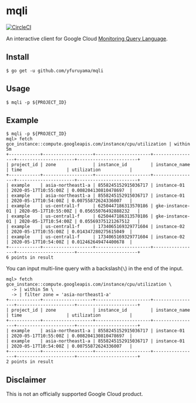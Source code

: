 mqli
===
[![CircleCI](https://circleci.com/gh/yfuruyama/mqli.svg?style=svg)](https://circleci.com/gh/yfuruyama/mqli)

An interactive client for Google Cloud [Monitoring Query Language](https://cloud.google.com/monitoring/mql).

## Install

```
$ go get -u github.com/yfuruyama/mqli
```

## Usage

```
$ mqli -p ${PROJECT_ID}
```

## Example

```
$ mqli -p ${PROJECT_ID}
mql> fetch gce_instance::compute.googleapis.com/instance/cpu/utilization | within 5m
+------------+-------------------+---------------------+-----------------+----------------------+-----------------------+
| project_id | zone              | instance_id         | instance_name   | time                 | utilization           |
+------------+-------------------+---------------------+-----------------+----------------------+-----------------------+
| example    | asia-northeast1-a | 8558245152915036717 | instance-01     | 2020-05-17T10:55:00Z | 0.008204130810478697  |
| example    | asia-northeast1-a | 8558245152915036717 | instance-01     | 2020-05-17T10:54:00Z | 0.00755872624336007   |
| example    | us-central1-f     | 6250447186313570186 | gke-instance-01 | 2020-05-17T10:55:00Z | 0.05655076492888232   |
| example    | us-central1-f     | 6250447186313570186 | gke-instance-01 | 2020-05-17T10:54:00Z | 0.05569375121267512   |
| example    | us-central1-f     | 1734065169329771604 | instance-02     | 2020-05-17T10:55:00Z | 0.014347280275615049  |
| example    | us-central1-f     | 1734065169329771604 | instance-02     | 2020-05-17T10:54:00Z | 0.012462649474400678  |
+------------+-------------------+---------------------+-----------------+----------------------+-----------------------+
6 points in result
```

You can input multi-line query with a backslash(`\`) in the end of the input.

```
mql> fetch gce_instance::compute.googleapis.com/instance/cpu/utilization \
  -> | within 5m \
  -> | filter zone = 'asia-northeast1-a'
+------------+-------------------+---------------------+-----------------+----------------------+-----------------------+
| project_id | zone              | instance_id         | instance_name   | time                 | utilization           |
+------------+-------------------+---------------------+-----------------+----------------------+-----------------------+
| example    | asia-northeast1-a | 8558245152915036717 | instance-01     | 2020-05-17T10:55:00Z | 0.008204130810478697  |
| example    | asia-northeast1-a | 8558245152915036717 | instance-01     | 2020-05-17T10:54:00Z | 0.00755872624336007   |
+------------+-------------------+---------------------+-----------------+----------------------+-----------------------+
2 points in result
```

## Disclaimer
This is not an officially supported Google Cloud product.
